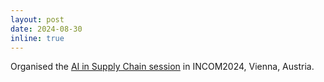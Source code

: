 ```yaml
---
layout: post
date: 2024-08-30
inline: true
---
```


Organised the [AI in Supply Chain session](https://www.incom2024.org/cfp/sessions/) in INCOM2024, Vienna, Austria.